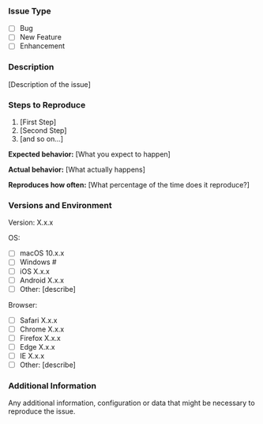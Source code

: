 ### Issue Type

<!-- Put an X between the brackets of one or more items below: -->

* [ ] Bug
* [ ] New Feature
* [ ] Enhancement
    
### Description

[Description of the issue]

### Steps to Reproduce

1. [First Step]
2. [Second Step]
3. [and so on...]

**Expected behavior:** [What you expect to happen]

**Actual behavior:** [What actually happens]

**Reproduces how often:** [What percentage of the time does it reproduce?]

### Versions and Environment

<!-- What version are you using and what is your OS and browser? -->

Version: X.x.x

OS:

* [ ] macOS 10.x.x
* [ ] Windows #
* [ ] iOS X.x.x
* [ ] Android X.x.x
* [ ] Other: [describe]

Browser:

* [ ] Safari X.x.x
* [ ] Chrome X.x.x
* [ ] Firefox X.x.x
* [ ] Edge X.x.x
* [ ] IE X.x.x
* [ ] Other: [describe]

### Additional Information

Any additional information, configuration or data that might be necessary to reproduce the issue.